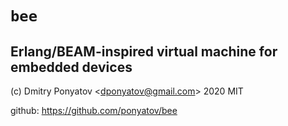 #  `bee`
## Erlang/BEAM-inspired virtual machine for embedded devices

(c) Dmitry Ponyatov <<dponyatov@gmail.com>> 2020 MIT

github: https://github.com/ponyatov/bee

